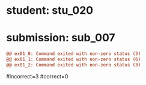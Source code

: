 # student: stu_020
# submission: sub_007

```diff
@@ ex01_0: Command exited with non-zero status (3)
@@ ex01_1: Command exited with non-zero status (6)
@@ ex01_2: Command exited with non-zero status (3)
```
#incorrect=3
#correct=0
